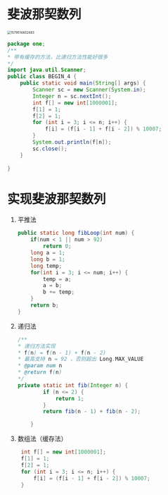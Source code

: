 # 斐波那契数列 

<img src="I:\markdown\算法\1579514402483.png" alt="1579514402483" style="zoom: 50%;" />



```java
package one;
/**
* 带有缓存的方法，比递归方法性能好很多
*/
import java.util.Scanner;
public class BEGIN_4 {
    public static void main(String[] args) {
        Scanner sc = new Scanner(System.in);
        Integer n = sc.nextInt();
        int f[] = new int[1000001];
        f[1] = 1;
        f[2] = 1;
        for (int i = 3; i <= n; i++) {
            f[i] = (f[i - 1] + f[i - 2]) % 10007;
        }
        System.out.println(f[n]);
        sc.close();
    }
    
}
```

# 实现斐波那契数列

1. 平推法

   ```java
   public static long fibLoop(int num) {
       if(num < 1 || num > 92)
           return 0;
       long a = 1;
       long b = 1;
       long temp;
       for(int i = 3; i <= num; i++) {
           temp = a;
           a = b;
           b += temp;
       }
       return b;
   }
   ```

2. 递归法

   ```java
   /**
   * 递归方法实现
   * f(n) = f(n - 1) + f(n - 2)
   * 最高支持 n = 92 ，否则超出 Long.MAX_VALUE
   * @param num n 
   * @return f(n) 
   */
   private static int fib(Integer n) {
           if (n <= 2) {
               return 1;
           }
           return fib(n - 1) + fib(n - 2);
   
       }
   ```

3. 数组法（缓存法）

   ```java
    int f[] = new int[1000001];
    f[1] = 1;
    f[2] = 1;
    for (int i = 3; i <= n; i++) {
    	f[i] = (f[i - 1] + f[i - 2]) % 10007;
    }
   ```

   